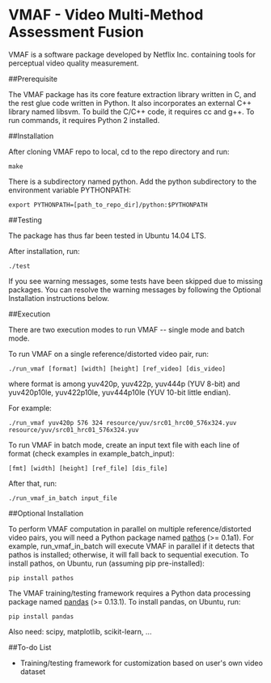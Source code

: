 VMAF - Video Multi-Method Assessment Fusion
===================

VMAF is a software package developed by Netflix Inc. containing tools for perceptual video quality measurement.

##Prerequisite

The VMAF package has its core feature extraction library written in C, and the rest glue code written in Python. It also incorporates an external C++ library named libsvm. To build the C/C++ code, it requires cc and g++. To run commands, it requires Python 2 installed.

##Installation

After cloning VMAF repo to local, cd to the repo directory and run:

`make`

There is a subdirectory named python. Add the python subdirectory to the environment variable PYTHONPATH:

`export PYTHONPATH=[path_to_repo_dir]/python:$PYTHONPATH`

##Testing

The package has thus far been tested in Ubuntu 14.04 LTS.

After installation, run:

`./test`

If you see warning messages, some tests have been skipped due to missing packages. You can resolve the warning messages by following the Optional Installation instructions below.

##Execution

There are two execution modes to run VMAF -- single mode and batch mode.

To run VMAF on a single reference/distorted video pair, run:

`./run_vmaf [format] [width] [height] [ref_video] [dis_video]`

where format is among yuv420p, yuv422p, yuv444p (YUV 8-bit) and yuv420p10le, yuv422p10le, yuv444p10le (YUV 10-bit little endian).

For example:

`./run_vmaf yuv420p 576 324 resource/yuv/src01_hrc00_576x324.yuv resource/yuv/src01_hrc01_576x324.yuv`

To run VMAF in batch mode, create an input text file with each line of format (check examples in example_batch_input):

`[fmt] [width] [height] [ref_file] [dis_file]`

After that, run:

`./run_vmaf_in_batch input_file`

##Optional Installation

To perform VMAF computation in parallel on multiple reference/distorted video pairs, you will need a Python package named [pathos](https://pypi.python.org/pypi/pathos) (>= 0.1a1). For example, run_vmaf_in_batch will execute VMAF in parallel if it detects that pathos is installed; otherwise, it will fall back to sequential execution. To install pathos, on Ubuntu, run (assuming pip pre-installed):

`pip install pathos`

The VMAF training/testing framework requires a Python data processing package named [pandas](http://pandas.pydata.org/) (>= 0.13.1). To install pandas, on Ubuntu, run:

`pip install pandas`

Also need: scipy, matplotlib, scikit-learn, ...

##To-do List

- Training/testing framework for customization based on user's own video dataset